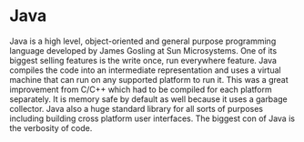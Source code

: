# Java
Java is a high level, object-oriented and general purpose programming language developed by James Gosling at Sun Microsystems. One of its biggest selling features is the write once, run everywhere feature. Java compiles the code into an intermediate representation and uses a virtual machine that can run on any supported platform to run it. This was a great improvement from C/C++ which had to be compiled for each platform separately. It is memory safe by default as well because it uses a garbage collector. Java also a huge standard library for all sorts of purposes including building cross platform user interfaces. The biggest con of Java is the verbosity of code. 